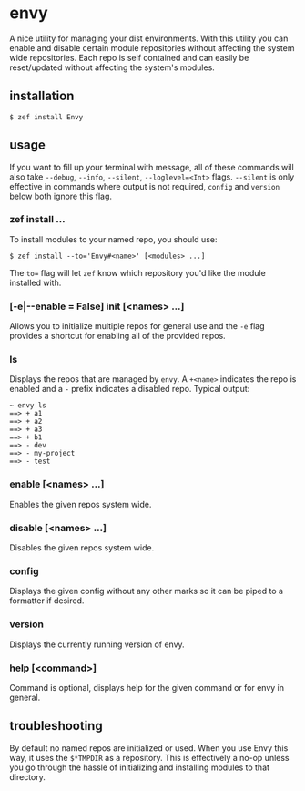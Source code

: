 # envy

A nice utility for managing your dist environments. With this utility you can enable and disable certain module repositories without affecting the system wide repositories.  Each repo is self contained and can easily be reset/updated without affecting the system's modules.

## installation

```
$ zef install Envy
```

## usage

If you want to fill up your terminal with message, all of these commands will also take `--debug`, `--info`, `--silent`, `--loglevel=<Int>` flags.  `--silent` is only effective in commands where output is not required, `config` and `version` below both ignore this flag.

### zef install ...

To install modules to your named repo, you should use:

```
$ zef install --to='Envy#<name>' [<modules> ...]
```

The `to=` flag will let `zef` know which repository you'd like the module installed with.

### [-e|--enable = False] init [\<names> ...]

Allows you to initialize multiple repos for general use and the `-e` flag provides a shortcut for enabling all of the provided repos.

### ls

Displays the repos that are managed by `envy`.  A `+<name>` indicates the repo is enabled and a `-` prefix indicates a disabled repo.  Typical output:

```
~ envy ls
==> + a1
==> + a2
==> + a3
==> + b1
==> - dev
==> - my-project
==> - test
```

### enable [\<names> ...]

Enables the given repos system wide.

### disable [\<names> ...]

Disables the given repos system wide.

### config

Displays the given config without any other marks so it can be piped to a formatter if desired.

### version

Displays the currently running version of envy.

### help [\<command>]

Command is optional, displays help for the given command or for envy in general.

## troubleshooting

By default no named repos are initialized or used. When you use Envy this way, it uses the `$*TMPDIR` as a repository.  This is effectively a no-op unless you go through the hassle of initializing and installing modules to that directory.
